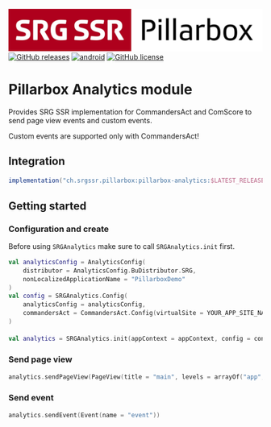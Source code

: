 [![Pillarbox logo](https://github.com/SRGSSR/pillarbox-apple/blob/main/docs/README-images/logo.jpg)](https://github.com/SRGSSR/pillarbox-android)
[![GitHub releases](https://img.shields.io/github/v/release/SRGSSR/pillarbox-android)](https://github.com/SRGSSR/pillarbox-android/releases)
[![android](https://img.shields.io/badge/android-21+-green)](https://github.com/SRGSSR/pillarbox-android)
[![GitHub license](https://img.shields.io/github/license/SRGSSR/pillarbox-android)](https://github.com/SRGSSR/pillarbox-android/blob/main/LICENSE)

# Pillarbox Analytics module

Provides SRG SSR implementation for CommandersAct and ComScore to send page view events and custom events.

Custom events are supported only with CommandersAct!

## Integration

```gradle
implementation("ch.srgssr.pillarbox:pillarbox-analytics:$LATEST_RELEASE_VERSION")
```

## Getting started

### Configuration and create

Before using `SRGAnalytics` make sure to call `SRGAnalytics.init` first.

```kotlin
val analyticsConfig = AnalyticsConfig(
    distributor = AnalyticsConfig.BuDistributor.SRG,
    nonLocalizedApplicationName = "PillarboxDemo"
)
val config = SRGAnalytics.Config(
    analyticsConfig = analyticsConfig,
    commandersAct = CommandersAct.Config(virtualSite = YOUR_APP_SITE_NAME, sourceKey =  CommandersAct.Config.SRG_DEBUG)
)

val analytics = SRGAnalytics.init(appContext = appContext, config = config)
```

### Send page view

```kotlin
analytics.sendPageView(PageView(title = "main", levels = arrayOf("app", "pillarbox")))
```

### Send event

```kotlin
analytics.sendEvent(Event(name = "event"))
```
